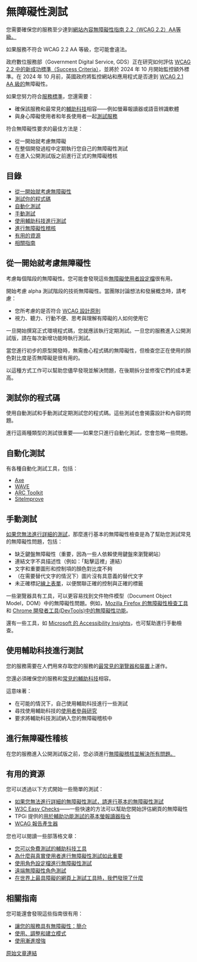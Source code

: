# 無障礙性測試

您需要確保您的服務至少達到[網站內容無障礙性指南 2.2（WCAG 2.2）AA等級。](https://www.gov.uk/service-manual/helping-people-to-use-your-service/understanding-wcag)

如果服務不符合 WCAG 2.2 AA 等級，您可能會違法。

政府數位服務部（Government Digital Service, GDS）正在研究如何評估 [WCAG 2.2 中的新成功標準（Success Criteria）](https://www.w3.org/TR/WCAG22/)，並將於 2024 年 10 月開始監控額外標準。在
2024 年 10 月前，英國政府將監控網站和應用程式是否達到 [WCAG 2.1 AA 級的](https://www.w3.org/TR/WCAG21/)無障礙性。

如果您努力符合[服務標準](https://www.gov.uk/service-manual/service-standard)，您還需要：

- 確保該服務和最常見的[輔助科技](./testing-with-assistive-technologies.md)相容——例如螢幕報讀器或語音辨識軟體
- 與身心障礙使用者和年長使用者一起[測試服務](./running-research-sessions-with-people-with-disabilities.md)

符合無障礙性要求的最佳方法是：

- 從一開始就考慮無障礙
- 在整個開發過程中定期執行您自己的無障礙性測試
- 在進入公開測試版之前進行正式的無障礙稽核

## 目錄

 - [從一開始就考慮無障礙性](#從一開始就考慮無障礙性)
 - [測試你的程式碼](#測試你的程式碼)
 - [自動化測試](#自動化測試)
 - [手動測試](#手動測試)
 - [使用輔助科技進行測試](#使用輔助科技進行測試)
 - [進行無障礙性稽核](#進行無障礙性稽核)
 - [有用的資源](#有用的資源)
 - [相關指南](#相關指南)

## 從一開始就考慮無障礙性

考慮每個階段的無障礙性。您可能會發現這些[無障礙使用者設定檔](https://www.gov.uk/government/publications/understanding-disabilities-and-impairments-user-profiles)很有用。

開始考慮 alpha
測試階段的技術無障礙性。當團隊討論想法和發展概念時，請考慮：

- 您所考慮的是否符合 [WCAG 設計原則](https://www.gov.uk/service-manual/helping-people-to-use-your-service/understanding-wcag-20#wcag-20-design-principles)
- 視力、聽力、行動不便、思考與理解有障礙的人如何使用它

一旦開始撰寫正式環境程式碼，您就應該執行定期測試。一旦您的服務進入公開測試版，請在每次新增功能時執行測試。

當您進行初步的原型開發時，無需擔心程式碼的無障礙性，但檢查您正在使用的顏色對比度是否無障礙是很有用的。

以這種方式工作可以幫助您儘早發現並解決問題，在後期拆分並修復它們的成本更高。

## 測試你的程式碼

使用自動測試和手動測試定期測試您的程式碼。這些測試也會揭露設計和內容的問題。

進行這兩種類型的測試很重要——如果您只進行自動化測試，您會忽略一些問題。

## 自動化測試

有各種自動化測試工具，包括：

- [Axe](https://www.deque.com/axe/)
- [WAVE](http://wave.webaim.org/extension/)
- [ARC Toolkit](https://www.tpgi.com/arc-platform/arc-toolkit/)
- [SiteImprove](https://www.siteimprove.com/integrations/browser-extensions/)

## 手動測試

[如果您無法進行詳細的測試](https://www.gov.uk/government/publications/doing-a-basic-accessibility-check-if-you-cant-do-a-detailed-one/doing-a-basic-accessibility-check-if-you-cant-do-a-detailed-one)，那麼進行基本的無障礙性檢查是為了幫助您測試常見的無障礙性問題，包括：

- 缺乏鍵盤無障礙性（重要，因為一些人依賴使用鍵盤來瀏覽網站）
- 連結文字不具描述性（例如：「點擊這裡」連結）
- 文字和重要圖形和控制項的顏色對比度不夠
- （在需要替代文字的情況下）圖片沒有具意義的替代文字
- 未正確標記[線上表單](https://design-system.service.gov.uk/components/)，以便關聯正確的控制與正確的標籤

一些瀏覽器具有工具，可以更容易找到文件物件模型（Document Object Model，DOM）中的無障礙性問題。例如，[Mozilla Firefox 的無障礙性檢查工具](https://developer.mozilla.org/en-US/docs/Tools/Accessibility_inspector)和 [Chrome 開發者工具(DevTools)中的無障礙性功能](https://developers.google.com/web/tools/chrome-devtools/accessibility/reference)。

還有一些工具，如 [Microsoft 的 Accessibility Insights](https://accessibilityinsights.io/)，也可幫助進行手動檢查。

## 使用輔助科技進行測試

您的服務需要在人們用來存取您的服務的[最常見的瀏覽器和裝置](https://www.gov.uk/service-manual/technology/designing-for-different-browsers-and-devices)上運作。

您還必須確保您的服務和[常見的輔助科技](./testing-with-assistive-technologies.md)相容。

這意味著：

- 在可能的情況下，自己使用輔助科技進行一些測試
- 尋找使用輔助科技的[使用者參與研究](https://www.gov.uk/service-manual/user-research/find-user-research-participants)
- 要求將輔助科技測試納入您的無障礙稽核中

## 進行無障礙性稽核

在您的服務進入公開測試版之前，您必須進行[無障礙稽核並解決所有問題。](https://www.gov.uk/service-manual/helping-people-to-use-your-service/getting-an-accessibility-audit)

## 有用的資源

您可以透過以下方式開始一些簡單的測試：

- [如果您無法進行詳細的無障礙性測試，請進行基本的無障礙性測試](https://www.gov.uk/government/publications/doing-a-basic-accessibility-check-if-you-cant-do-a-detailed-one/doing-a-basic-accessibility-check-if-you-cant-do-a-detailed-one)
- [W3C Easy Checks](https://www.w3.org/WAI/test-evaluate/preliminary/)——一些快速的方法可以幫助您開始評估網頁的無障礙性
- TPGi 提供的[用於輔助功能測試的基本螢報讀器指令](https://developer.paciellogroup.com/blog/2015/01/basic-screen-reader-commands-for-accessibility-testing/)
- [WCAG 報告產生器](https://www.w3.org/WAI/eval/report-tool/#/)

您也可以閱讀一些部落格文章：

- [您可以免費測試的輔助科技工具](https://accessibility.blog.gov.uk/2018/09/27/assistive-technology-tools-you-can-use-at-no-cost/)
- [為什麼與真實使用者進行無障礙性測試如此重要](https://accessibility.blog.gov.uk/2018/03/20/why-accessibility-testing-with-real-users-is-so-important/)
- [使用角色設定檔進行無障礙性測試](https://accessibility.blog.gov.uk/2019/02/11/using-persona-profiles-to-test-accessibility/)
- [遠端無障礙性角色測試](https://accessibility.blog.gov.uk/2021/03/30/remote-accessibility-persona-testing/)
- [在世界上最具障礙的網頁上測試工具時，我們發現了什麼](../accessbility/tools-cannot-covering-all-situation.md)

## 相關指南

您可能還會發現這些指南很有用：

- [讓您的服務具有無障礙性：簡介](./making-your-service-accessible-an-introduction.md)
- [使用、調整和建立模式](https://www.gov.uk/service-manual/design/using-adapting-and-creating-patterns)
- [使用漸進增強](./using-progressive-enhancement.md)

[原始文章連結](https://www.gov.uk/service-manual/helping-people-to-use-your-service/testing-for-accessibility)
